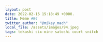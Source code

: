 ```yaml
---
layout: post
date: 2022-02-15 15:18:49 +0000.
title: Meme #94
twitter_author: "@mikey_mach"
local_file: /assets/images/94.jpeg
tags: tekashi six-nine satoshi court snitch
---
```

